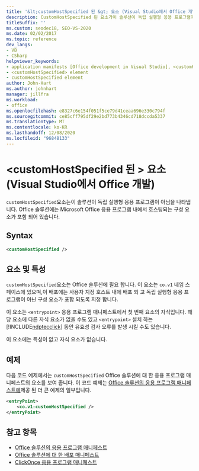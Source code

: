 ```yaml
---
title: '&lt;customHostSpecified 된 &gt; 요소 (Visual Studio에서 Office 개발)'
description: CustomHostSpecified 된 요소가이 솔루션이 독립 실행형 응용 프로그램이 아님을 나타내는 방법에 대해 알아봅니다.
titleSuffix: ''
ms.custom: seodec18, SEO-VS-2020
ms.date: 02/02/2017
ms.topic: reference
dev_langs:
- VB
- CSharp
helpviewer_keywords:
- application manifests [Office development in Visual Studio], <customHostSpecified> element
- <customHostSpecified> element
- customHostSpecified element
author: John-Hart
ms.author: johnhart
manager: jillfra
ms.workload:
- office
ms.openlocfilehash: e8327c6e154f051f5ce79d41ceaa696e330c794f
ms.sourcegitcommit: ce85cff795df29e2bd773b4346cd718dccda5337
ms.translationtype: MT
ms.contentlocale: ko-KR
ms.lasthandoff: 12/08/2020
ms.locfileid: "96848133"
---
```

# <a name="ltcustomhostspecifiedgt-element-office-development-in-visual-studio"></a>&lt;customHostSpecified 된 &gt; 요소 (Visual Studio에서 Office 개발)
  `customHostSpecified`요소는이 솔루션이 독립 실행형 응용 프로그램이 아님을 나타냅니다. Office 솔루션에는 Microsoft Office 응용 프로그램 내에서 호스팅되는 구성 요소가 포함 되어 있습니다.

## <a name="syntax"></a>Syntax

```xml
<customHostSpecified />
```

## <a name="elements-and-attributes"></a>요소 및 특성
 `customHostSpecified`요소는 Office 솔루션에 필요 합니다. 이 요소는 `co.v1` 네임 스페이스에 있으며,이 배포에는 사용자 지정 호스트 내에 배포 되 고 독립 실행형 응용 프로그램이 아닌 구성 요소가 포함 되도록 지정 합니다.

 이 요소는 `<entrypoint>` 응용 프로그램 매니페스트에서 첫 번째 요소의 자식입니다. 해당 요소에 다른 자식 요소가 없을 수도 있고 `<entrypoint>` 설치 하는 [!INCLUDE[ndptecclick](../vsto/includes/ndptecclick-md.md)] 동안 유효성 검사 오류를 발생 시킬 수도 있습니다.

 이 요소에는 특성이 없고 자식 요소가 없습니다.

## <a name="example"></a>예제
 다음 코드 예제에서는 `customHostSpecified` Office 솔루션에 대 한 응용 프로그램 매니페스트의 요소를 보여 줍니다. 이 코드 예제는 [Office 솔루션의 응용 프로그램 매니페스트에](../vsto/application-manifests-for-office-solutions.md)제공 된 더 큰 예제의 일부입니다.

```xml
<entryPoint>
    <co.v1:customHostSpecified />
</entryPoint>
```

## <a name="see-also"></a>참고 항목

- [Office 솔루션의 응용 프로그램 매니페스트](../vsto/application-manifests-for-office-solutions.md)
- [Office 솔루션에 대 한 배포 매니페스트](../vsto/deployment-manifests-for-office-solutions.md)
- [ClickOnce 응용 프로그램 매니페스트](../deployment/clickonce-application-manifest.md)